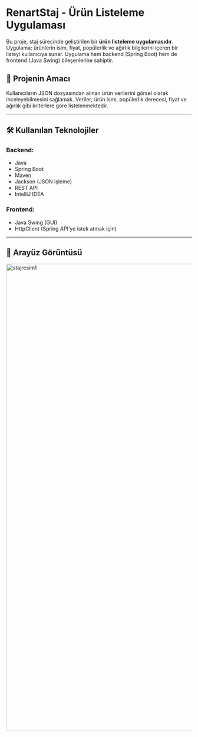 # RenartStaj - Ürün Listeleme Uygulaması

Bu proje, staj sürecinde geliştirilen bir **ürün listeleme uygulamasıdır**. Uygulama; ürünlerin isim, fiyat, popülerlik ve ağırlık bilgilerini içeren bir listeyi kullanıcıya sunar. Uygulama hem backend (Spring Boot) hem de frontend (Java Swing) bileşenlerine sahiptir.

## 🚀 Projenin Amacı

Kullanıcıların JSON dosyasından alınan ürün verilerini görsel olarak inceleyebilmesini sağlamak. Veriler; ürün ismi, popülerlik derecesi, fiyat ve ağırlık gibi kriterlere göre listelenmektedir.

---

## 🛠 Kullanılan Teknolojiler

### Backend:
- Java 
- Spring Boot
- Maven
- Jackson (JSON işleme)
- REST API
- IntelliJ IDEA

### Frontend:
- Java Swing (GUI)
- HttpClient (Spring API’ye istek atmak için)

---

## 📸 Arayüz Görüntüsü



<img width="1268" alt="stajresim1" src="https://github.com/user-attachments/assets/12149ab5-a42a-4297-9547-b368970461ea" />


